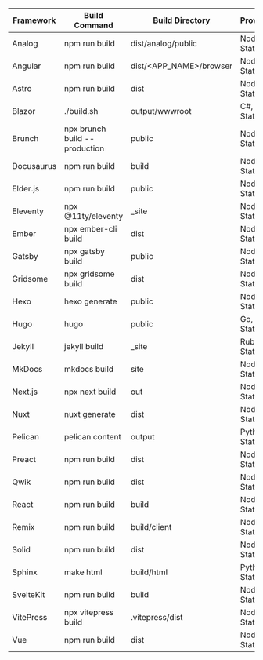 | Framework | Build Command | Build Directory | Providers |
| --- | --- | --- | --- |
| Analog | npm run build | dist/analog/public | Node.js, Staticfile |
| Angular | npm run build | dist/<APP_NAME>/browser | Node.js, Staticfile |
| Astro | npm run build | dist | Node.js, Staticfile |
| Blazor | ./build.sh | output/wwwroot | C#, Staticfile |
| Brunch | npx brunch build --production | public | Node.js, Staticfile |
| Docusaurus | npm run build | build | Node.js, Staticfile |
| Elder.js | npm run build | public | Node.js, Staticfile |
| Eleventy | npx @11ty/eleventy | _site | Node.js, Staticfile |
| Ember | npx ember-cli build | dist | Node.js, Staticfile |
| Gatsby | npx gatsby build | public | Node.js, Staticfile |
| Gridsome | npx gridsome build | dist | Node.js, Staticfile |
| Hexo | hexo generate | public | Node.js, Staticfile |
| Hugo | hugo | public | Go, Staticfile |
| Jekyll | jekyll build | _site | Ruby, Staticfile |
| MkDocs | mkdocs build | site | Node.js, Staticfile |
| Next.js | npx next build | out | Node.js, Staticfile |
| Nuxt | nuxt generate | dist | Node.js, Staticfile |
| Pelican | pelican content | output | Python, Staticfile |
| Preact | npm run build | dist | Node.js, Staticfile |
| Qwik | npm run build | dist | Node.js, Staticfile |
| React | npm run build | build | Node.js, Staticfile |
| Remix | npm run build | build/client | Node.js, Staticfile |
| Solid | npm run build | dist | Node.js, Staticfile |
| Sphinx | make html | build/html | Python, Staticfile |
| SvelteKit | npm run build | build | Node.js, Staticfile |
| VitePress | npx vitepress build | .vitepress/dist | Node.js, Staticfile |
| Vue | npm run build | dist | Node.js, Staticfile |
